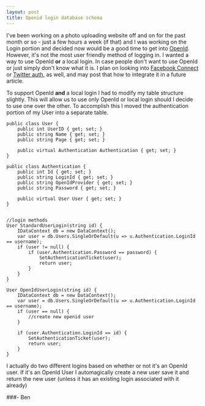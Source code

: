 ```yaml
---
layout: post
title: Openid login database schema
---
```


I've been working on a photo uploading website off and on for the past month or so - just a few hours a week (if that) and I was working on the Login portion and decided now would be a good time to get into <a href="http://www.dotnetopenauth.net/" title="Dot Net Open Auth" target="&#95;new">OpenId</a>. However, it's not the most user friendly method of logging in. I wanted a way to use OpenId <strong>or</strong> a local login. In case people don't want to use OpenId or just simply don't know what it is. I plan on looking into <a href="http://developers.facebook.com/docs/guides/web" target="&#95;new">Facebook Connect</a> or <a href="http://apiwiki.twitter.com/OAuth-FAQ" target="&#95;new">Twitter auth</a>, as well, and may post that how to integrate it in a future article.

To support OpenId <strong>and</strong> a local login I had to modify my table structure slightly. This will allow us to use only OpenId or local login should I decide to use one over the other. To accomplish this I moved the authentication portion of my User into a separate table.

    public class User {
        public int UserID { get; set; }
        public string Name { get; set; }
        public string Page { get; set; }

        public virtual Authentication Authentication { get; set; }
    }

    public class Authentication {
        public int Id { get; set; }
        public string LoginId { get; set; }
        public string OpenIdProvider { get; set; }
        public string Password { get; set; }

        public virtual User User { get; set; }
    }


    //login methods
    User StandardUserLogin(string id) {
        IDataContext db = new DataContext();
        var user = db.Users.SingleOrDefault(u => u.Authentication.LoginId == username);
        if (user != null) {
            if (user.Authentication.Password == password) {
                SetAuthenticationTicket(user);
                return user;
            }
        }
    }

    User OpenIdUserLogin(string id) {
        IDataContext db = new DataContext();
        var user = db.Users.SingleOrDefault(u => u.Authentication.LoginId == username);
        if (user == null) {
            //create new openid user
        }

        if (user.Authentication.LoginId == id) {
            SetAuthenticationTicket(user);
            return user;
        }
    }


I actually do two different logins based on whether or not it's an OpenId user. If it's an OpenId User I automagically create a new user save it and return the new user (unless it has an existing login associated with it already)

###- Ben